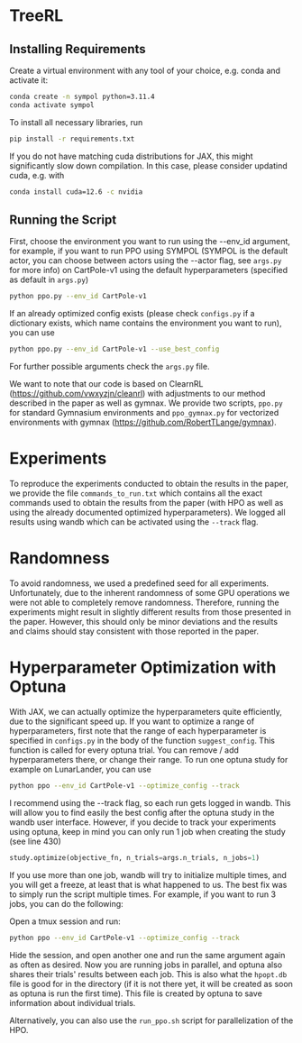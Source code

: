 # TreeRL

## Installing Requirements

Create a virtual environment with any tool of your choice, e.g. conda and activate it:

```bash
conda create -n sympol python=3.11.4
conda activate sympol
```

To install all necessary libraries, run

```bash
pip install -r requirements.txt
```

If you do not have matching cuda distributions for JAX, this might significantly slow down compilation. In this case, please consider updatind cuda, e.g. with

```bash
conda install cuda=12.6 -c nvidia
```
 

## Running the Script

First, choose the environment you want to run using the --env_id argument, for example, if you want to run PPO using SYMPOL (SYMPOL is the default actor, you can choose between actors using the --actor flag, see `args.py` for more info) on CartPole-v1 using the default hyperparameters (specified as default in `args.py`)

```bash
python ppo.py --env_id CartPole-v1
```

If an already optimized config exists (please check `configs.py` if a dictionary exists, which name contains the environment you want to run), you can use

```bash
python ppo.py --env_id CartPole-v1 --use_best_config
```

For further possible arguments check the `args.py` file.

We want to note that our code is based on ClearnRL (https://github.com/vwxyzjn/cleanrl) with adjustments to our method described in the paper as well as gymnax. We provide two scripts, `ppo.py` for standard Gymnasium environments and `ppo_gymnax.py` for vectorized environments with gymnax (https://github.com/RobertTLange/gymnax).


# Experiments
To reproduce the experiments conducted to obtain the results in the paper, we provide the file `commands_to_run.txt` which contains all the exact commands used to obtain the results from the paper (with HPO as well as using the already documented optimized hyperparameters). We logged all results using wandb which can be activated using the `--track` flag.


# Randomness

To avoid randomness, we used a predefined seed for all experiments. Unfortunately, due to the inherent randomness of some GPU operations we were not able to completely remove randomness. Therefore, running the experiments might result in slightly different results from those presented in the paper. However, this should only be minor deviations and the results and claims should stay consistent with those reported in the paper.

# Hyperparameter Optimization with Optuna

With JAX, we can actually optimize the hyperparameters quite efficiently, due to the significant speed up.
If you want to optimize a range of hyperparameters, first note that the range of each hyperparameter is specified in `configs.py` in the body of the function `suggest_config`. This function is called for every optuna trial. You can remove / add hyperparameters there, or change their range. To run one optuna study for example on LunarLander, you can use

```bash
python ppo --env_id CartPole-v1 --optimize_config --track
```

I recommend using the --track flag, so each run gets logged in wandb. This will allow you to find easily the best config after the optuna study in the wandb user interface. 
However, if you decide to track your experiments using optuna, keep in mind you can only run 1 job when creating the study (see line 430)

```python
study.optimize(objective_fn, n_trials=args.n_trials, n_jobs=1)
```

If you use more than one job, wandb will try to initialize multiple times, and you will get a freeze, at least that is what happened to us. The best fix was to simply run the script multiple times. For example, if you want to run 3 jobs, you can do the following:

Open a tmux session and run:

```bash
python ppo --env_id CartPole-v1 --optimize_config --track
```

Hide the session, and open another one and run the same argument again as often as desired.
Now you are running jobs in parallel, and optuna also shares their trials' results between each job. This is also what the `hpopt.db` file is good for in the directory (if it is not there yet, it will be created as soon as optuna is run the first time). This file is created by optuna to save information about individual trials.

Alternatively, you can also use the `run_ppo.sh` script for parallelization of the HPO.

